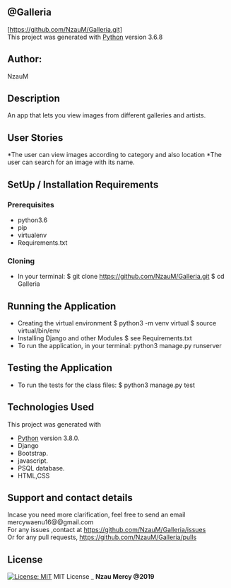 
## @Galleria
[https://github.com/NzauM/Galleria.git]<br>
This project was generated with [Python](https://www.python.org/) version 3.6.8 <br>
## Author:
NzauM
## Description
An app that lets you view images from different galleries and artists.
## User Stories
*The user can view images according to category and also location
*The user can search for an image with its name.
## SetUp / Installation Requirements
### Prerequisites
* python3.6
* pip
* virtualenv
* Requirements.txt
### Cloning
* In your terminal:
        $ git clone https://github.com/NzauM/Galleria.git
        $ cd Galleria
## Running the Application
* Creating the virtual environment
        $ python3 -m venv virtual
        $ source virtual/bin/env
* Installing Django and other Modules
        $ see Requirements.txt
* To run the application, in your terminal:
        python3 manage.py runserver
## Testing the Application
* To run the tests for the class files:
        $ python3 manage.py test
## Technologies Used
  This project was generated with
  * [Python](https://www.python.org/) version 3.8.0.
  * Django
  * Bootstrap.
  * javascript.
  * PSQL database.
  * HTML,CSS
## Support and contact details
 Incase you need more clarification, feel free to send an email<br>mercywaenu16@@gmail.com<br>
 For any issues ,contact at https://github.com/NzauM/Galleria/issues <br>
 Or for any pull requests, https://github.com/NzauM/Galleria/pulls
 
## License
[![License: MIT](https://img.shields.io/badge/License-MIT-yellow.svg)](https://opensource.org/licenses/MIT)
MIT License
\_ **Nzau Mercy @2019**

 
